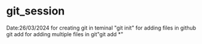 # git_session
Date:26/03/2024
for creating git in teminal "git init"
for adding files in github git add<filename>
for adding multiple files in git"git add *"
